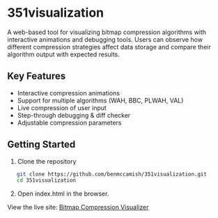 # 351visualization

A web-based tool for visualizing bitmap compression algorithms with interactive animations and debugging tools. Users can observe how different compression strategies affect data storage and compare their algorithm output with expected results.

## Key Features 
- Interactive compression animations
- Support for multiple algorithms (WAH, BBC, PLWAH, VAL)
- Live compression of user input
- Step-through debugging & diff checker
- Adjustable compression parameters

## Getting Started
1. Clone the repository
```bash
   git clone https://github.com/benmccamish/351visualization.git
   cd 351visualization
 ```
2. Open index.html in the browser.

View the live site: [Bitmap Compression Visualizer](https://benmccamish.github.io/bitmapvisualization)
